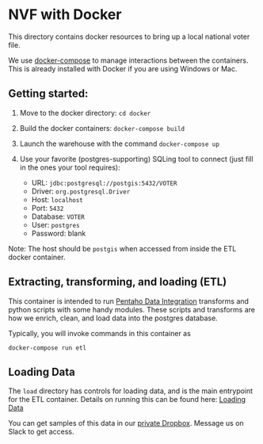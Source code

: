 # NVF with Docker

This directory contains docker resources to bring up a local national voter file.

We use [docker-compose](https://docs.docker.com/compose/) to manage interactions between the containers. This is already installed with Docker if you are using Windows or Mac.

## Getting started:

1. Move to the docker directory: `cd docker`
2. Build the docker containers: `docker-compose build`
3. Launch the warehouse with the command `docker-compose up`

4. Use your favorite (postgres-supporting) SQLing tool to connect (just fill in the ones your tool requires):

   * URL: `jdbc:postgresql://postgis:5432/VOTER`
   * Driver: `org.postgresql.Driver`
   * Host: `localhost`
   * Port: `5432`
   * Database: `VOTER`
   * User: `postgres`
   * Password: blank

Note: The host should be `postgis` when accessed from inside the ETL docker container.

## Extracting, transforming, and loading (ETL)

This container is intended to run [Pentaho Data Integration](http://community.pentaho.com/projects/data-integration/) transforms and python scripts with some handy modules. These scripts and transforms are how we enrich, clean, and load data into the postgres database.

Typically, you will invoke commands in this container as

`docker-compose run etl`

## Loading Data

The `load` directory has controls for loading data, and is the main entrypoint for
the ETL container. Details on running this can be found here: [Loading Data](../load/README.md)

You can get samples of this data in our [private Dropbox](https://www.dropbox.com/work/getmovement%20Team%20Folder). Message us on Slack to get access.
